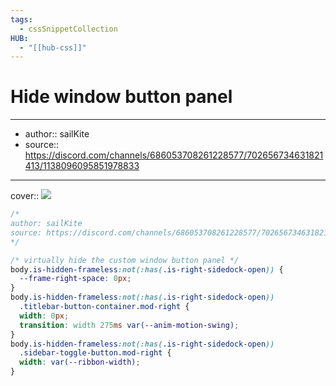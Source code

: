 ```yaml
---
tags:
  - cssSnippetCollection 
HUB:
  - "[[hub-css]]"
---
```

# Hide window button panel

---

- author:: sailKite
- source:: https://discord.com/channels/686053708261228577/702656734631821413/1138096095851978833

---

cover:: ![](https://i.imgur.com/Adi7Eyi.gif)

```css
/*
author: sailKite
source: https://discord.com/channels/686053708261228577/702656734631821413/1138096095851978833
*/

/* virtually hide the custom window button panel */
body.is-hidden-frameless:not(:has(.is-right-sidedock-open)) {
  --frame-right-space: 0px;
}
body.is-hidden-frameless:not(:has(.is-right-sidedock-open))
  .titlebar-button-container.mod-right {
  width: 0px;
  transition: width 275ms var(--anim-motion-swing);
}
body.is-hidden-frameless:not(:has(.is-right-sidedock-open))
  .sidebar-toggle-button.mod-right {
  width: var(--ribbon-width);
}
```
